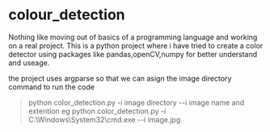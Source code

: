 # colour_detection
Nothing like moving out of basics of a programming language and working on a real project.
This is a python project where i have tried to create a color detector using packages like pandas,openCV,numpy for better understand and useage.

the project uses argparse so that we can asign the image directory
command to run the code

> python color_detection.py -i image directory --i image name and extention
eg
> python color_detection.py -i C:\Windows\System32\cmd.exe --i image.jpg
